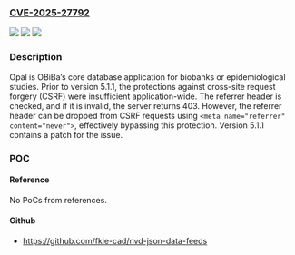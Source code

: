 ### [CVE-2025-27792](https://cve.mitre.org/cgi-bin/cvename.cgi?name=CVE-2025-27792)
![](https://img.shields.io/static/v1?label=Product&message=opal&color=blue)
![](https://img.shields.io/static/v1?label=Version&message=%3D%20%3C%205.1.1%20&color=brighgreen)
![](https://img.shields.io/static/v1?label=Vulnerability&message=CWE-352%3A%20Cross-Site%20Request%20Forgery%20(CSRF)&color=brighgreen)

### Description

Opal is OBiBa’s core database application for biobanks or epidemiological studies. Prior to version 5.1.1, the protections against cross-site request forgery (CSRF) were insufficient application-wide. The referrer header is checked, and if it is invalid, the server returns 403. However, the referrer header can be dropped from CSRF requests using `<meta name="referrer" content="never">`, effectively bypassing this protection. Version 5.1.1 contains a patch for the issue.

### POC

#### Reference
No PoCs from references.

#### Github
- https://github.com/fkie-cad/nvd-json-data-feeds

